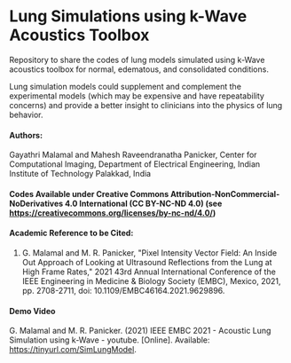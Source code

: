 # Lung Simulations using k-Wave Acoustics Toolbox
Repository to share the codes of lung models simulated using k-Wave acoustics toolbox for normal, edematous, and consolidated conditions.

Lung simulation models could supplement and complement the experimental models (which may be expensive and have repeatability concerns) and provide a better insight to clinicians into the physics of lung behavior.

#### **Authors**: 
Gayathri Malamal and Mahesh Raveendranatha Panicker, Center for Computational Imaging, Department of Electrical Engineering, Indian Institute of Technology Palakkad, India

#### **Codes Available under Creative Commons Attribution-NonCommercial-NoDerivatives 4.0 International (CC BY-NC-ND 4.0) (see https://creativecommons.org/licenses/by-nc-nd/4.0/)**


#### **Academic Reference to be Cited:**
1. G. Malamal and M. R. Panicker, "Pixel Intensity Vector Field: An Inside Out Approach of Looking at Ultrasound Reflections from the Lung at High Frame Rates," 2021 43rd Annual International Conference of the IEEE Engineering in Medicine & Biology Society (EMBC), Mexico, 2021, pp. 2708-2711, doi: 10.1109/EMBC46164.2021.9629896.

#### Demo Video

G. Malamal and M. R. Panicker. (2021) IEEE EMBC 2021 - Acoustic Lung Simulation using k-Wave - youtube. [Online]. Available: https://tinyurl.com/SimLungModel.
